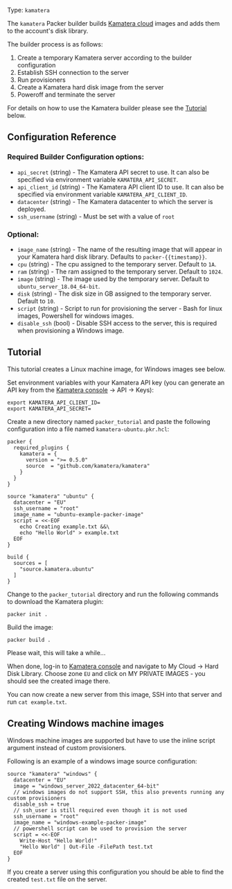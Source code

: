 Type: `kamatera`

The `kamatera` Packer builder builds [Kamatera cloud](https://www.kamatera.com/express/compute/)
images and adds them to the account's disk library.

The builder process is as follows:

1. Create a temporary Kamatera server according to the builder configuration
2. Establish SSH connection to the server
3. Run provisioners
4. Create a Kamatera hard disk image from the server
5. Poweroff and terminate the server

For details on how to use the Kamatera builder please see the [Tutorial](#tutorial) below.

## Configuration Reference

### Required Builder Configuration options:

- `api_secret` (string) - The Kamatera API secret to use. It can also be specified via environment variable `KAMATERA_API_SECRET`.
- `api_client_id` (string) - The Kamatera API client ID to use. It can also be specified via environment variable `KAMATERA_API_CLIENT_ID`.
- `datacenter` (string) - The Kamatera datacenter to which the server is deployed.
- `ssh_username` (string) - Must be set with a value of `root`

### Optional:

- `image_name` (string) - The name of the resulting image that will appear in your Kamatera hard disk library. Defaults to `packer-{{timestamp}}`.
- `cpu` (string) - The cpu assigned to the temporary server. Default to `1A`.
- `ram` (string) - The ram assigned to the temporary server. Default to `1024`.
- `image` (string) - The image used by the temporary server. Default to `ubuntu_server_18.04_64-bit`.
- `disk` (string) - The disk size in GB assigned to the temporary server. Default to `10`.
- `script` (string) - Script to run for provisioning the server - Bash for linux images, Powershell for windows images.
- `disable_ssh` (bool) - Disable SSH access to the server, this is required when provisioning a Windows image.

## Tutorial

This tutorial creates a Linux machine image, for Windows images see below.

Set environment variables with your Kamatera API key (you can generate an API key from the [Kamatera console](https://console.kamatera.com) -> API -> Keys):

```shell
export KAMATERA_API_CLIENT_ID=
export KAMATERA_API_SECRET=
```

Create a new directory named `packer_tutorial` and paste the following configuration into a file named `kamatera-ubuntu.pkr.hcl`:

```hcl
packer {
  required_plugins {
    kamatera = {
      version = ">= 0.5.0"
      source  = "github.com/kamatera/kamatera"
    }
  }
}

source "kamatera" "ubuntu" {
  datacenter = "EU"
  ssh_username = "root"
  image_name = "ubuntu-example-packer-image"
  script = <<-EOF
    echo Creating example.txt &&\
    echo "Hello World" > example.txt
  EOF
}

build {
  sources = [
    "source.kamatera.ubuntu"
  ]
}
```

Change to the `packer_tutorial` directory and run the following commands to download the Kamatera plugin:

```shell
packer init .
```

Build the image:

```shell
packer build .
```

Please wait, this will take a while...

When done, log-in to [Kamatera console](https://console.kamatera.com) and navigate to My Cloud -> Hard Disk Library.
Choose zone `EU` and click on MY PRIVATE IMAGES - you should see the created image there.

You can now create a new server from this image, SSH into that server and run `cat example.txt`.

## Creating Windows machine images

Windows machine images are supported but have to use the inline script argument instead of custom provisioners.

Following is an example of a windows image source configuration:

```
source "kamatera" "windows" {
  datacenter = "EU"
  image = "windows_server_2022_datacenter_64-bit"
  // windows images do not support SSH, this also prevents running any custom provisioners
  disable_ssh = true
  // ssh_user is still required even though it is not used
  ssh_username = "root"
  image_name = "windows-example-packer-image"
  // powershell script can be used to provision the server
  script = <<-EOF
    Write-Host "Hello World!"
    "Hello World" | Out-File -FilePath test.txt
  EOF
}
```

If you create a server using this configuration you should be able to find the created `test.txt` file on the server.
